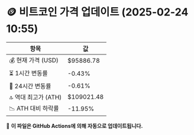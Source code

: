 # 🪙 비트코인 가격 업데이트 (2025-02-24 10:55)

| 항목                | 값 |
|--------------------|----------------|
| 💰 현재 가격 (USD) | $95886.78 |
| ⏳ 1시간 변동률    | -0.43% |
| 📆 24시간 변동률   | -0.61% |
| 🔝 역대 최고가 (ATH) | $109021.48 |
| 📉 ATH 대비 하락률 | -11.95% |

🔄 **이 파일은 GitHub Actions에 의해 자동으로 업데이트됩니다.**
